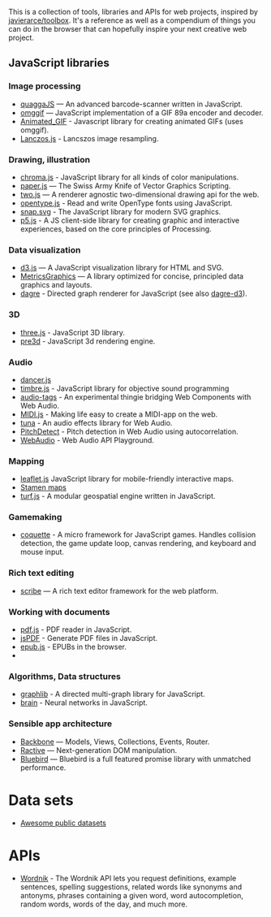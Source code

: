This is a collection of tools, libraries and APIs for web projects, inspired by [javierarce/toolbox](https://github.com/javierarce/toolbox). It's a reference as well as a compendium of things you can do in the browser that can hopefully inspire your next creative web project.

## JavaScript libraries

### Image processing

* [quaggaJS](https://github.com/serratus/quaggaJS) — An advanced barcode-scanner written in JavaScript.
* [omggif](https://github.com/deanm/omggif) — JavaScript implementation of a GIF 89a encoder and decoder.
* [Animated_GIF](https://github.com/sole/Animated_GIF) - Javascript library for creating animated GIFs (uses omggif).
* [Lanczos.js](https://github.com/mudcube/Lanczos.js) - Lancszos image resampling.

### Drawing, illustration

* [chroma.js](https://github.com/gka/chroma.js) - JavaScript library for all kinds of color manipulations.
* [paper.js](https://github.com/paperjs/paper.js) — The Swiss Army Knife of Vector Graphics Scripting.
* [two.js](https://github.com/jonobr1/two.js) — A renderer agnostic two-dimensional drawing api for the web.
* [opentype.js](https://github.com/nodebox/opentype.js) - Read and write OpenType fonts using JavaScript.
* [snap.svg](https://github.com/adobe-webplatform/Snap.svg) - The JavaScript library for modern SVG graphics.
* [p5.js](https://github.com/lmccart/p5.js) - A JS client-side library for creating graphic and interactive experiences, based on the core principles of Processing.

### Data visualization

* [d3.js](https://github.com/mbostock/d3) — A JavaScript visualization library for HTML and SVG.
* [MetricsGraphics](https://github.com/mozilla/metrics-graphics) — A library optimized for concise, principled data graphics and layouts.
* [dagre](https://github.com/cpettitt/dagre) - Directed graph renderer for JavaScript (see also [dagre-d3](https://github.com/cpettitt/dagre-d3)).


### 3D

* [three.js](https://github.com/mrdoob/three.js/) - JavaScript 3D library.
* [pre3d](https://github.com/deanm/pre3d/) - JavaScript 3d rendering engine.

### Audio

* [dancer.js](https://github.com/jsantell/dancer.js)
* [timbre.js](https://github.com/mohayonao/timbre.js/) - JavaScript library for objective sound programming 
* [audio-tags](https://github.com/sole/audio-tags) - An experimental thingie bridging Web Components with Web Audio.
* [MIDI.js](https://github.com/mudcube/MIDI.js) - Making life easy to create a MIDI-app on the web.
* [tuna](https://github.com/Dinahmoe/tuna) - An audio effects library for Web Audio.
* [PitchDetect](https://github.com/cwilso/PitchDetect) - Pitch detection in Web Audio using autocorrelation.
* [WebAudio](https://github.com/cwilso/WebAudio) - Web Audio API Playground.

### Mapping

* [leaflet.js](https://github.com/Leaflet/Leaflet) JavaScript library for mobile-friendly interactive maps.
* [Stamen maps](https://github.com/stamen/maps.stamen.com)
* [turf.js](https://github.com/Turfjs/turf) - A modular geospatial engine written in JavaScript.

### Gamemaking

* [coquette](https://github.com/maryrosecook/coquette) - A micro framework for JavaScript games. Handles collision detection, the game update loop, canvas rendering, and keyboard and mouse input.

### Rich text editing

* [scribe](https://github.com/guardian/scribe) — A rich text editor framework for the web platform.

### Working with documents

* [pdf.js](https://github.com/mozilla/pdf.js/) - PDF reader in JavaScript.
* [jsPDF](https://github.com/MrRio/jsPDF) - Generate PDF files in JavaScript. 
* [epub.js](https://github.com/futurepress/epub.js/) - EPUBs in the browser.
* 

### Algorithms, Data structures

* [graphlib](https://github.com/cpettitt/graphlib) - A directed multi-graph library for JavaScript.
* [brain](https://github.com/harthur/brain) - Neural networks in JavaScript.

### Sensible app architecture

* [Backbone](https://github.com/jashkenas/backbone) — Models, Views, Collections, Events, Router.
* [Ractive](https://github.com/ractivejs/ractive) — Next-generation DOM manipulation.
* [Bluebird](https://github.com/petkaantonov/bluebird) — Bluebird is a full featured promise library with unmatched performance.

# Data sets

* [Awesome public datasets](https://github.com/caesar0301/awesome-public-datasets)

# APIs

* [Wordnik](http://developer.wordnik.com/) - The Wordnik API lets you request definitions, example sentences, spelling suggestions, related words like synonyms and antonyms, phrases containing a given word, word autocompletion, random words, words of the day, and much more.

